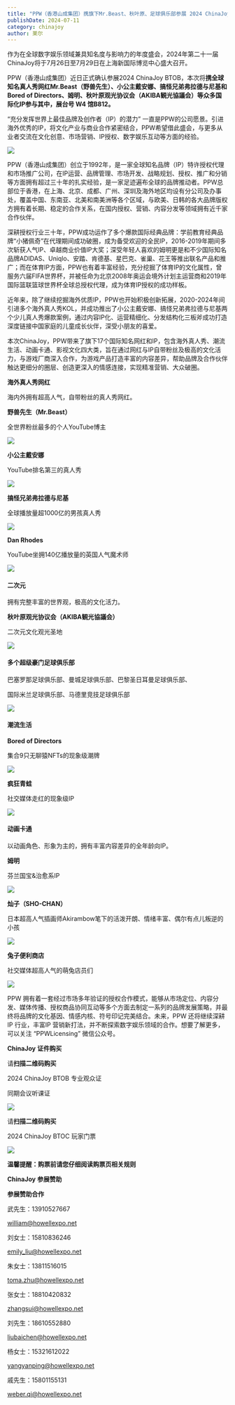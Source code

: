 ```yaml
---
title: "PPW（香港山成集团）携旗下Mr.Beast、秋叶原、足球俱乐部参展 2024 ChinaJoy BTOB！"
publishDate: 2024-07-11
category: chinajoy
author: 莱尔
---
```


作为在全球数字娱乐领域兼具知名度与影响力的年度盛会，2024年第二十一届ChinaJoy将于7月26日至7月29日在上海新国际博览中心盛大召开。

PPW（香港山成集团）近日正式确认参展2024 ChinaJoy BTOB，本次将**携全球知名真人秀网红Mr.Beast（野兽先生）、小公主戴安娜、搞怪兄弟弗拉德与尼基和Bored of Directors、姆明、秋叶原观光协议会（AKIBA観光協議会）等众多国际化IP参与其中，展台号 W4 馆B812。**

“充分发挥世界上最佳品牌及创作者（IP）的潜力” 一直是PPW的公司愿景。引进海外优秀的IP，将文化产业与商业合作紧密结合，PPW希望借此盛会，与更多从业者交流在文化创意、市场营销、IP授权、数字娱乐互动等方面的经验。

![](https://ec-net-1251389766.cos.ap-shanghai.myqcloud.com/wp-content/uploads/2024/07/20240711212304771.png)

PPW（香港山成集团）创立于1992年，是一家全球知名品牌（IP）特许授权代理和市场推广公司，在IP运营、品牌管理、市场开发、战略规划、授权、推广和分销等方面拥有超过三十年的扎实经验，是一家足迹遍布全球的品牌推动者。PPW总部位于香港，在上海、北京、成都、广州、深圳及海外地区均设有分公司及办事处，覆盖中国、东南亚、北美和南美洲等各个区域，与欧美、日韩的各大品牌版权方拥有着长期、稳定的合作关系，在国内授权、营销、内容分发等领域拥有近千家合作伙伴。

深耕授权行业三十年，PPW成功运作了多个爆款国际经典品牌：学前教育经典品牌“小猪佩奇”在代理期间成功破圈，成为备受欢迎的全民IP，2016-2019年期间多次斩获人气IP、卓越商业价值IP大奖；深受年轻人喜欢的姆明更是和不少国际知名品牌ADIDAS、Uniqlo、安踏、肯德基、星巴克、雀巢、花王等推出联名产品和推广；而在体育IP方面，PPW也有着丰富经验，充分挖掘了体育IP的文化属性，曾服务六届FIFA世界杯，并被任命为北京2008年奥运会境外计划主运营商和2019年国际篮联篮球世界杯全球总授权代理，成为体育IP授权的成功样板。

近年来，除了继续挖掘海外优质IP，PPW也开始积极创新拓展，2020-2024年间引进多个海外真人秀KOL，并成功推出了小公主戴安娜、搞怪兄弟弗拉德与尼基两个少儿真人秀爆款案例，通过内容IP化、运营精细化、分发结构化三板斧成功打造深度链接中国家庭的儿童成长伙伴，深受小朋友的喜爱。

本次ChinaJoy，PPW带来了旗下17个国际知名网红和IP，包含海外真人秀、潮流生活、动画卡通、影视文化四大类，旨在通过网红与IP自带粉丝及极高的文化活力，与游戏厂商深入合作，为游戏产品打造丰富的内容差异，帮助品牌及合作伙伴触达更细分的圈层、创造更深入的情感连接，实现精准营销、大众破圈。

**海外真人秀网红**

海内外拥有超高人气，自带粉丝的真人秀网红。

**野兽先生（****Mr.Beast****）**

全世界粉丝最多的个人YouTube博主

![](https://ec-net-1251389766.cos.ap-shanghai.myqcloud.com/wp-content/uploads/2024/07/20240711212307552.png)

**小公主戴安娜**

YouTube排名第三的真人秀

![](https://ec-net-1251389766.cos.ap-shanghai.myqcloud.com/wp-content/uploads/2024/07/20240711212312689.png)

**搞怪兄弟弗拉德与尼基**

全球播放量超1000亿的男孩真人秀

![](https://ec-net-1251389766.cos.ap-shanghai.myqcloud.com/wp-content/uploads/2024/07/20240711212317346.png)

**Dan Rhodes**

YouTube坐拥140亿播放量的英国人气魔术师

![](https://ec-net-1251389766.cos.ap-shanghai.myqcloud.com/wp-content/uploads/2024/07/20240711212319751.png)

#### **二次元**

拥有完整丰富的世界观，极高的文化活力。

**秋叶原观光协议会（****AKIBA****観光協議会）**

二次元文化观光圣地

![](https://ec-net-1251389766.cos.ap-shanghai.myqcloud.com/wp-content/uploads/2024/07/20240711212545753.png)

#### **多个超级豪门足球俱乐部**

巴塞罗那足球俱乐部、曼城足球俱乐部、巴黎圣日耳曼足球俱乐部、

国际米兰足球俱乐部、马德里竞技足球俱乐部

![](https://ec-net-1251389766.cos.ap-shanghai.myqcloud.com/wp-content/uploads/2024/07/20240711212444194.png)

#### **潮流生活**

**Bored of Directors**

集合9只无聊猿NFTs的现象级潮牌

![](https://ec-net-1251389766.cos.ap-shanghai.myqcloud.com/wp-content/uploads/2024/07/20240711212450193.png)

**疯狂青蛙**

社交媒体走红的现象级IP

![](https://ec-net-1251389766.cos.ap-shanghai.myqcloud.com/wp-content/uploads/2024/07/20240711212453565.png)

#### **动画卡通**

以动画角色、形象为主的，拥有丰富内容差异的全年龄向IP。

**姆明**

芬兰国宝&治愈系IP

![](https://ec-net-1251389766.cos.ap-shanghai.myqcloud.com/wp-content/uploads/2024/07/20240711212456703.png)

**灿子（SHO-CHAN）**

日本超高人气插画师Akirambow笔下的活泼开朗、情绪丰富、偶尔有点儿叛逆的小孩

![](https://ec-net-1251389766.cos.ap-shanghai.myqcloud.com/wp-content/uploads/2024/07/20240711212500944.png)

**兔子便利商店**

社交媒体超高人气的萌兔店员们

![](https://ec-net-1251389766.cos.ap-shanghai.myqcloud.com/wp-content/uploads/2024/07/20240711212502213.png)

PPW 拥有着一套经过市场多年验证的授权合作模式，能够从市场定位、内容分发、媒体传播、授权商品协同互动等多个方面去制定一系列的品牌发展策略，并最终将品牌的文化基因、情感内核、符号印记完美结合。未来，PPW 还将继续深耕 IP 行业，丰富IP 营销新打法，并不断探索数字娱乐领域的合作。想要了解更多，可以关注 “PPWLicensing” 微信公众号。

**ChinaJoy** **证件购买**

  
请**扫描二维码购买**

2024 ChinaJoy BTOB 专业观众证

同期会议听课证

![](https://ec-net-1251389766.cos.ap-shanghai.myqcloud.com/wp-content/uploads/2024/07/20240711212506537.png)

请**扫描二维码购买**

2024 ChinaJoy BTOC 玩家门票

![](https://ec-net-1251389766.cos.ap-shanghai.myqcloud.com/wp-content/uploads/2024/07/20240711212508614.png)

**温馨提醒：购票前请您仔细阅读购票页相关规则**  
  
  

**ChinaJoy** **参展赞助**

**参展赞助合作**

武先生：13910527667

[william@howellexpo.net](mailto:william@howellexpo.net)

刘女士：15810836246

[emily\_liu@howellexpo.net](mailto:emily_liu@howellexpo.net)

朱女士：13811516015

[toma.zhu@howellexpo.net](mailto:toma.zhu@howellexpo.net)

张女士：18810420832

[zhangsui@howellexpo.net](mailto:zhangsui@howellexpo.net)

刘先生：18610552880

[liubaichen@howellexpo.net](mailto:liubaichen@howellexpo.net)

杨女士：15321612022

[yangyanping@howellexpo.net](mailto:yangyanping@howellexpo.net)

戚先生：15801155131

weber.qi@howellexpo.net
